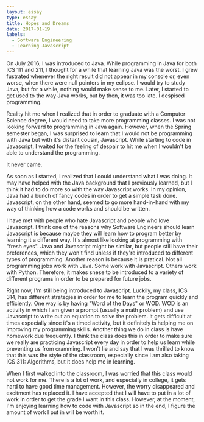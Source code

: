 ```yaml
---
layout: essay
type: essay
title: Hopes and Dreams
date: 2017-01-19
labels:
  - Software Engineering
  - Learning Javascript
---
```


On July 2016, I was introduced to Java.  While programming in Java for both ICS 111 and 211, I thought for a while that learning Java was the worst.  I grew fustrated whenever the right result did not appear in my console or, even worse, when there were null pointers in my eclipse.  I would try to study Java, but for a while, nothing would make sense to me.  Later, I started to get used to the way Java works, but by then, it was too late.  I despised programming.

Reality hit me when I realized that in order to graduate with a Computer Science degree, I would need to take more programming classes.  I was not looking forward to programming in Java again.  However, when the Spring semester began, I was surprised to learn that I would not be programming with Java but with it's distant cousin, Javascript.  While starting to code in Javascript, I waited for the feeling of despair to hit me when I wouldn't be able to understand the programming.

It never came.

As soon as I started, I realized that I could understand what I was doing.  It may have helped with the Java background that I previously learned, but I think it had to do more so with the way Javascript works.  In my opinion, Java had a bunch of fancy codes in order to get a simple task done.  Javascript, on the other hand, seemed to go more hand-in-hand with my way of thinking how a code works and should be written.

I have met with people who hate Javascript and people who love Javascript.  I think one of the reasons why Software Engineers should learn Javascript is because maybe they will learn how to program better by learning it a different way.  It's almost like looking at programming with "fresh eyes".  Java and Javascript might be similar, but people still have their preferences, which they won't find unless if they're introduced to different types of programming.  Another reason is because it is pratical.  Not all programming jobs work with Java.  Some work with Javascript.  Others work with Python.  Therefore, it makes snese to be introduced to a variety of different programs in order to be prepared for future jobs.

Right now, I'm still being introduced to Javascript.  Luckily, my class, ICS 314, has different strategies in order for me to learn the program quickly and efficiently.  One way is by having "Word of the Days" or WOD.  WOD is an activity in which I am given a prompt (usually a math problem) and use Javascript to write out an equation to solve the problem.  It gets difficult at times especially since it's a timed activity, but it definitely is helping me on improving my programming skills.  Another thing we do in class is have homework due frequently.  I think the class does this in order to make sure we really are practicing Javascript every day in order to help us learn while preventing us from cramming.  I won't lie and say that I was thrilled to know that this was the style of the classroom, especially since I am also taking ICS 311: Algorithms, but it does help me in learning.

When I first walked into the classroom, I was worried that this class would not work for me.  There is a lot of work, and especially in college, it gets hard to have good time management.  However, the worry disappeared and excitment has replaced it.  I have accepted that I will have to put in a lot of work in order to get the grade I want in this class.  However, at the moment, I'm enjoying learning how to code with Javascript so in the end, I figure the amount of work I put in will be worth it.
